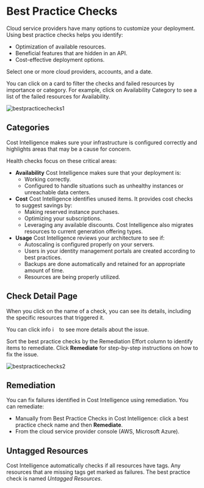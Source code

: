 # Best Practice Checks  

Cloud service providers have many options to customize your deployment. Using best practice checks helps you identify:
* Optimization of available resources.
* Beneficial features that are hidden in an API.
* Cost-effective deployment options.

Select one or more cloud providers, accounts, and a date.

You can click on a card to filter the checks and failed resources by importance or category. For example, click on Availability Category to see a list of the failed resources for Availability.

![bestpracticechecks1](https://github.com/user-attachments/assets/16a1c43f-708a-46ee-83b3-8c9b345914b8)

## Categories

Cost Intelligence makes sure your infrastructure is configured correctly and highlights areas that may be a cause for concern.

Health checks focus on these critical areas:

* **Availability**
  Cost Intelligence makes sure that your deployment is:
   * Working correctly.
   * Configured to handle situations such as unhealthy instances or unreachable data centers.
* **Cost**
  Cost Intelligence identifies unused items. It provides cost checks to suggest savings by:
   * Making reserved instance purchases.
   * Optimizing your subscriptions.
   * Leveraging any available discounts.
  Cost Intelligence also migrates resources to current generation offering types.
* **Usage**
  Cost Intelligence reviews your architecture to see if:
   * Autoscaling is configured properly on your servers.
   * Users in your identity management portals are created according to best practices.
   * Backups are done automatically and retained for an appropriate amount of time.
   * Resources are being properly utilized.

## Check Detail Page

When you click on the name of a check, you can see its details, including the specific resources that triggered it.

You can click info <img height="14" alt="i" src="https://github.com/user-attachments/assets/534c7442-32fe-48c1-996b-d54d9f956281"> to see more details about the issue.

Sort the best practice checks by the Remediation Effort column to identify items to remediate. Click **Remediate** for step-by-step instructions on how to fix the issue.

![bestpracticechecks2](https://github.com/user-attachments/assets/d734dde0-224e-41a4-9f14-40914fdde363)


## Remediation

You can fix failures identified in Cost Intelligence using remediation. You can remediate:

* Manually from Best Practice Checks in Cost Intelligence: click a best practice check name and then **Remediate**.
* From the cloud service provider console (AWS, Microsoft Azure).

## Untagged Resources

Cost Intelligence automatically checks if all resources have tags. Any resources that are missing tags get marked as failures. The best practice check is named <i>Untagged Resources</i>.
